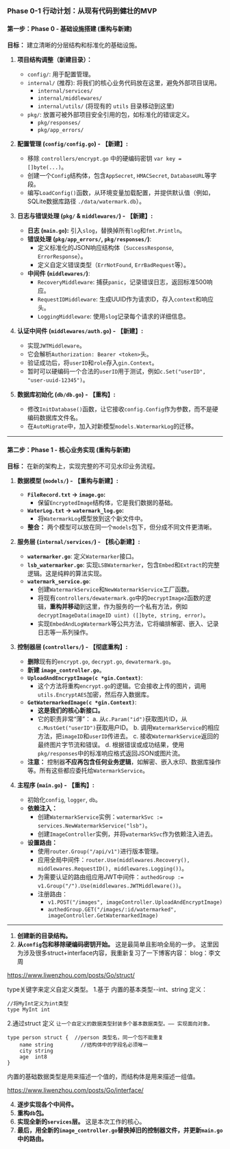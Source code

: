 ### **Phase 0-1 行动计划：从现有代码到健壮的MVP**

#### **第一步：Phase 0 - 基础设施搭建 (重构与新建)**

**目标：** 建立清晰的分层结构和标准化的基础设施。

1.  **项目结构调整（新建目录）：**
    -   `config/`: 用于配置管理。
    -   `internal/` (推荐): 将我们的核心业务代码放在这里，避免外部项目误用。
        -   `internal/services/`
        -   `internal/middlewares/`
        -   `internal/utils/` (将现有的 `utils` 目录移动到这里)
    -   `pkg/`: 放置可被外部项目安全引用的包，如标准化的错误定义。
        -   `pkg/responses/`
        -   `pkg/app_errors/`

2.  **配置管理 (`config/config.go`) - 【新建】:**
    -   移除 `controllers/encrypt.go` 中的硬编码密钥 `var key = []byte(...)`。
    -   创建一个`Config`结构体，包含`AppSecret`, `HMACSecret`, `DatabaseURL`等字段。
    -   编写`LoadConfig()`函数，从环境变量加载配置，并提供默认值（例如，SQLite数据库路径 `./data/watermark.db`）。

3.  **日志与错误处理 (`pkg/` & `middlewares/`) - 【新建】:**
    -   **日志 (`main.go`):** 引入`slog`，替换掉所有`log`和`fmt.Println`。
    -   **错误处理 (`pkg/app_errors/`, `pkg/responses/`)**:
        -   定义标准化的JSON响应结构体（`SuccessResponse`, `ErrorResponse`）。
        -   定义自定义错误类型（`ErrNotFound`, `ErrBadRequest`等）。
    -   **中间件 (`middlewares/`)**:
        -   `RecoveryMiddleware`: 捕获`panic`，记录错误日志，返回标准500响应。
        -   `RequestIDMiddleware`: 生成UUID作为请求ID，存入`context`和响应头。
        -   `LoggingMiddleware`: 使用`slog`记录每个请求的详细信息。

4.  **认证中间件 (`middlewares/auth.go`) - 【新建】:**
    -   实现`JWTMiddleware`。
    -   它会解析`Authorization: Bearer <token>`头。
    -   验证成功后，将`userID`和`role`存入`gin.Context`。
    -   暂时可以硬编码一个合法的`userID`用于测试，例如`c.Set("userID", "user-uuid-12345")`。

5.  **数据库初始化 (`db/db.go`) - 【重构】:**
    -   修改`InitDatabase()`函数，让它接收`config.Config`作为参数，而不是硬编码数据库文件名。
    -   在`AutoMigrate`中，加入对新模型`models.WatermarkLog`的迁移。

---

#### **第二步：Phase 1 - 核心业务实现 (重构与新建)**

**目标：** 在新的架构上，实现完整的不可见水印业务流程。

1.  **数据模型 (`models/`) - 【重构与新建】:**
    -   **`FileRecord.txt` -> `image.go`:**
        -   保留`EncryptedImage`结构体，它是我们数据的基础。
    -   **`WaterLog.txt` -> `watermark_log.go`:**
        -   将`WatermarkLog`模型放到这个新文件中。
    -   **整合：** 两个模型可以放在同一个`models`包下，但分成不同文件更清晰。

2.  **服务层 (`internal/services/`) - 【核心新建】:**
    -   **`watermarker.go`**: 定义`Watermarker`接口。
    -   **`lsb_watermarker.go`**: 实现`LSBWatermarker`，包含`Embed`和`Extract`的完整逻辑。这是纯粹的算法实现。
    -   **`watermark_service.go`**:
        -   创建`WatermarkService`和`NewWatermarkService`工厂函数。
        -   将现有`controllers/dewatermark.go`中的`DecryptImage2`函数的逻辑，**重构并移动**到这里，作为服务的一个私有方法，例如 `decryptImageData(imageID uint) ([]byte, string, error)`。
        -   实现`EmbedAndLogWatermark`等公共方法，它将编排解密、嵌入、记录日志等一系列操作。

3.  **控制器层 (`controllers/`) - 【彻底重构】:**
    -   **删除**现有的`encrypt.go`, `decrypt.go`, `dewatermark.go`。
    -   **新建 `image_controller.go`**。
    -   **`UploadAndEncryptImage(c *gin.Context)`**:
        -   这个方法将重构`encrypt.go`的逻辑。它会接收上传的图片，调用`utils.EncryptAES`加密，然后存入数据库。
    -   **`GetWatermarkedImage(c *gin.Context)`**:
        -   **这是我们的核心新接口。**
        -   它的职责非常“薄”：
            a.  从`c.Param("id")`获取图片ID，从`c.MustGet("userID")`获取用户ID。
            b.  调用`WatermarkService`的相应方法，把`imageID`和`userID`传进去。
            c.  接收`WatermarkService`返回的最终图片字节流和错误。
            d.  根据错误或成功结果，使用`pkg/responses`中的标准响应格式返回JSON或图片流。
    -   **注意：** 控制器**不应再包含任何业务逻辑**，如解密、嵌入水印、数据库操作等。所有这些都应委托给`WatermarkService`。

4.  **主程序 (`main.go`) - 【重构】:**
    -   初始化`config`, `logger`, `db`。
    -   **依赖注入：**
        -   创建`WatermarkService`实例：`watermarkSvc := services.NewWatermarkService("lsb")`。
        -   创建`ImageController`实例，并将`watermarkSvc`作为依赖注入进去。
    -   **设置路由：**
        -   使用`router.Group("/api/v1")`进行版本管理。
        -   应用全局中间件：`router.Use(middlewares.Recovery(), middlewares.RequestID(), middlewares.Logging())`。
        -   为需要认证的路由组应用JWT中间件：`authedGroup := v1.Group("/").Use(middlewares.JWTMiddleware())`。
        -   注册路由：
            -   `v1.POST("/images", imageController.UploadAndEncryptImage)`
            -   `authedGroup.GET("/images/:id/watermarked", imageController.GetWatermarkedImage)`

---

1.  **创建新的目录结构。**
2.  **从`config`包和移除硬编码密钥开始。** 这是最简单且影响全局的一步。
   这里因为涉及很多struct+interface内容，我重新复习了一下博客内容：
blog：李文周

https://www.liwenzhou.com/posts/Go/struct/

type关键字来定义自定义类型。
1.基于 内置的基本类型--int、string 定义：
```
//将MyInt定义为int类型
type MyInt int
```
2.通过struct 定义
`让一个自定义的数据类型封装多个基本数据类型。—— 实现面向对象。`
```
type person struct {  //person 类型名，同一个包不能重复
	name string         //结构体中的字段名必须唯一
	city string
	age  int8
}
```
内置的基础数据类型是用来描述一个值的，而结构体是用来描述一组值。


https://www.liwenzhou.com/posts/Go/interface/

4.  **逐步实现各个中间件。**
5.  **重构`db`包。**
6.  **实现全新的`services`层。** 这是本次工作的核心。
7.  **最后，用全新的`image_controller.go`替换掉旧的控制器文件，并更新`main.go`中的路由。**
